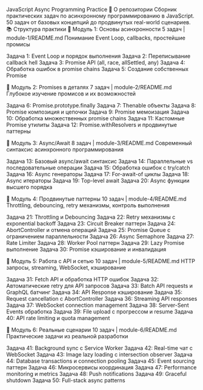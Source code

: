JavaScript Async Programming Practice
🎯 О репозитории
Сборник практических задач по асинхронному программированию в JavaScript. 50 задач от базовых концепций до продвинутых real-world сценариев.
📚 Структура практики
📂 Модуль 1: Основы асинхронности
5 задач | module-1/README.md
Понимание Event Loop, callbacks, простейшие промисы

Задача 1: Event Loop и порядок выполнения
Задача 2: Переписывание callback hell
Задача 3: Promise API (all, race, allSettled, any)
Задача 4: Обработка ошибок в promise chains
Задача 5: Создание собственных Promise

📂 Модуль 2: Promises в деталях
7 задач | module-2/README.md
Глубокое изучение промисов и их возможностей

Задача 6: Promise.prototype.finally
Задача 7: Thenable объекты
Задача 8: Promise композиция и цепочки
Задача 9: Promise мемоизация
Задача 10: Обработка множественных promise chains
Задача 11: Кастомные Promise утилиты
Задача 12: Promise.withResolvers и продвинутые паттерны

📂 Модуль 3: Async/Await
8 задач | module-3/README.md
Современный синтаксис асинхронного программирования

Задача 13: Базовый async/await синтаксис
Задача 14: Параллельные vs последовательные операции
Задача 15: Обработка ошибок с try/catch
Задача 16: Async генераторы
Задача 17: For-await-of циклы
Задача 18: Async итераторы
Задача 19: Top-level await
Задача 20: Async функции высшего порядка

📂 Модуль 4: Продвинутые паттерны
10 задач | module-4/README.md
Throttling, debouncing, retry механизмы, контроль выполнения

Задача 21: Throttling и Debouncing
Задача 22: Retry механизмы с exponential backoff
Задача 23: Circuit Breaker паттерн
Задача 24: AbortController и отмена операций
Задача 25: Promise Queue с ограничением параллельности
Задача 26: Async Semaphore
Задача 27: Rate Limiter
Задача 28: Worker Pool паттерн
Задача 29: Lazy Promise выполнение
Задача 30: Promise кэширование и инвалидация

📂 Модуль 5: Работа с API и сетью
10 задач | module-5/README.md
HTTP запросы, streaming, WebSocket, кэширование

Задача 31: Fetch API и обработка HTTP ошибок
Задача 32: Автоматические retry для API запросов
Задача 33: Batch API requests и GraphQL батчинг
Задача 34: API Response кэширование
Задача 35: Request cancellation с AbortController
Задача 36: Streaming API responses
Задача 37: WebSocket connection management
Задача 38: Server-Sent Events обработка
Задача 39: File upload с прогрессом и resume
Задача 40: API rate limiting и quota management

📂 Модуль 6: Реальные сценарии
10 задач | module-6/README.md
Практические задачи из реальной разработки

Задача 41: Background sync с Service Worker
Задача 42: Real-time чат с WebSocket
Задача 43: Image lazy loading с intersection observer
Задача 44: Database transactions и connection pooling
Задача 45: Event sourcing паттерн
Задача 46: Микросервисы координация
Задача 47: Performance monitoring и metrics
Задача 48: Push notifications
Задача 49: Graceful shutdown
Задача 50: Full-stack async patterns